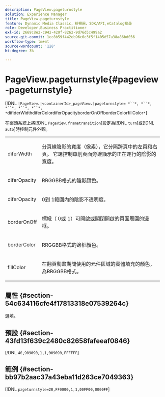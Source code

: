 ```yaml
---
description: PageView.pageturnstyle
solution: Experience Manager
title: PageView.pageturnstyle
feature: Dynamic Media Classic，檢視器，SDK/API,eCatalog搜尋
role: Developer,Business Practitioner
exl-id: 2669c8e2-c942-420f-8262-9d76d5c499a2
source-git-commit: 1ec8b59f442eb96c6c3f5f1405d57a38a86bd056
workflow-type: tm+mt
source-wordcount: '128'
ht-degree: 3%

---
```


# PageView.pageturnstyle{#pageview-pageturnstyle}

[!DNL `[PageView.|<containerId>_pageView.]pageturnstyle= *``*, *``*, *``*, *``*, *``*, *`difiderWidthdiferColordiferOpacityborderOnOffborderColorfillColor`*`]

在案頭系統上將[!DNL `PageView.frametransition`]設定為[!DNL `turn`]或[!DNL `auto`]時控制元件外觀。

<table id="table_A8CDA1AE2680402A99BCD5DD371B225F"> 
 <tbody> 
  <tr> 
   <td colname="col1"> <p> <span class="codeph"><span class="varname"> diferWidth</span></span> </p> </td> 
   <td colname="col2"> <p> 分頁線陰影的寬度（像素），它分隔跨頁中的左頁和右頁。 它還控制車削頁面旁邊顯示的正在運行的陰影的寬度。 </p> </td> 
  </tr> 
  <tr> 
   <td colname="col1"> <p><span class="codeph"><span class="varname"> diferOpacity</span></span> </p> </td> 
   <td colname="col2"> <p> RRGGBB格式的陰影顏色。 </p> </td> 
  </tr> 
  <tr> 
   <td colname="col1"> <p><span class="codeph"><span class="varname"> diferOpacity</span></span> </p> </td> 
   <td colname="col2"> <p><span class="codeph"> 0</span>到<span class="codeph"> 1</span>範圍內的陰影不透明度。 </p> </td> 
  </tr> 
  <tr> 
   <td colname="col1"> <p><span class="codeph"><span class="varname"> borderOnOff</span></span> </p> </td> 
   <td colname="col2"> <p> 標幟（<span class="codeph"> 0</span>或<span class="codeph"> 1</span>）可開啟或關閉開啟的頁面周圍的邊框。 </p> </td> 
  </tr> 
  <tr> 
   <td colname="col1"> <p><span class="codeph"><span class="varname"> borderColor</span></span> </p> </td> 
   <td colname="col2"> <p> RRGGBB格式的邊框顏色。 </p> </td> 
  </tr> 
  <tr> 
   <td colname="col1"> <p><span class="codeph"><span class="varname"> fillColor</span></span> </p> </td> 
   <td colname="col2"> <p> 在翻頁動畫期間使用的元件區域的實體填充的顏色，為RRGGBB格式。 </p> </td> 
  </tr> 
 </tbody> 
</table>

## 屬性 {#section-54c634116cfe4f17813318e07539264c}

選填。

## 預設 {#section-43fd13f639c2480c82658fafeeaf0846}

[!DNL `40,909090,1,1,909090,FFFFFF`]

## 範例 {#section-bb97b2aac37a43eba11d263ce7049363}

[!DNL `pageturnstyle=20,FF0000,1,1,00FF00,0000FF`]
